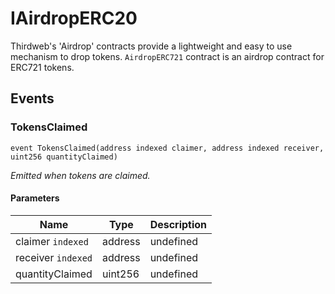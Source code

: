 # IAirdropERC20





Thirdweb&#39;s &#39;Airdrop&#39; contracts provide a lightweight and easy to use mechanism  to drop tokens.  `AirdropERC721` contract is an airdrop contract for ERC721 tokens.




## Events

### TokensClaimed

```solidity
event TokensClaimed(address indexed claimer, address indexed receiver, uint256 quantityClaimed)
```



*Emitted when tokens are claimed.*

#### Parameters

| Name | Type | Description |
|---|---|---|
| claimer `indexed` | address | undefined |
| receiver `indexed` | address | undefined |
| quantityClaimed  | uint256 | undefined |



